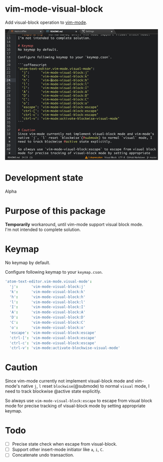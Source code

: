 # vim-mode-visual-block

Add visual-block operation to [vim-mode](https://atom.io/packages/vim-mode).

![gif](https://raw.githubusercontent.com/t9md/t9md/375d45f661b76cd8fd874dbcacf93602e7d75c99/img/vim-mode-visual-blockwise.gif)

# Development state
Alpha

# Purpose of this package

**Temporarily** workaround, until vim-mode support visual block mode.  
I'm not intended to complete solution.

# Keymap
No keymap by default.

Configure following keymap to your `keymap.cson`.

```coffeescript
'atom-text-editor.vim-mode.visual-mode':
  'j':      'vim-mode-visual-block:j'
  'k':      'vim-mode-visual-block:k'
  'h':      'vim-mode-visual-block:h'
  'l':      'vim-mode-visual-block:l'
  'I':      'vim-mode-visual-block:I'
  'A':      'vim-mode-visual-block:A'
  'D':      'vim-mode-visual-block:D'
  'C':      'vim-mode-visual-block:C'
  'o':      'vim-mode-visual-block:o'
  'escape': 'vim-mode-visual-block:escape'
  'ctrl-[': 'vim-mode-visual-block:escape'
  'ctrl-c': 'vim-mode-visual-block:escape'
  'ctrl-v': 'vim-mode:activate-blockwise-visual-mode'
```

# Caution
Since vim-mode currently not implement visual-block mode and vim-mode's native `j`, `l` reset `blockwise`(@submode) to normal `visual` mode, I need to track blockwise @active state explicitly.  

So always use `vim-mode-visual-block:escape` to escape from visual block mode for precise tracking of visual-block mode by setting appropriate keymap.

# Todo
* [ ] Precise state check when escape from visual-block.
* [ ] Support other insert-mode initiator like `a`, `i`, `C`.
* [ ] Concatenate undo transaction.

